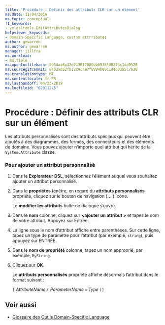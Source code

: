 ```yaml
---
title: 'Procédure : Définir des attributs CLR sur un élément'
ms.date: 11/04/2016
ms.topic: conceptual
f1_keywords:
- vs.dsltools.EditAttributesDialog
helpviewer_keywords:
- Domain-Specific Language, custom attrributes
author: gewarren
ms.author: gewarren
manager: jillfra
ms.workload:
- multiple
ms.openlocfilehash: 8954aa6a42e743617080bb6918508273c1dd9528
ms.sourcegitcommit: 94b3a052fb1229c7e7f8804b09c1d403385c7630
ms.translationtype: MT
ms.contentlocale: fr-FR
ms.lasthandoff: 04/23/2019
ms.locfileid: "62811275"
---
```

# <a name="how-to-set-clr-attributes-on-an-element"></a>Procédure : Définir des attributs CLR sur un élément
Les attributs personnalisés sont des attributs spéciaux qui peuvent être ajoutés à des diagrammes, des formes, des connecteurs et des éléments de domaine. Vous pouvez ajouter n’importe quel attribut qui hérite de la `System.Attribute` classe.

### <a name="to-add-a-custom-attribute"></a>Pour ajouter un attribut personnalisé

1. Dans le **Explorateur DSL**, sélectionnez l’élément auquel vous souhaitez ajouter un attribut personnalisé.

2. Dans le **propriétés** fenêtre, en regard du **attributs personnalisés** propriété, cliquez sur le bouton de navigation (**...** ) icône.

     Le **modifier les attributs** boîte de dialogue s’ouvre.

3. Dans le **nom** colonne, cliquez sur  **\<ajouter un attribut >** et tapez le nom de votre attribut. Appuyez sur Entrée.

4. La ligne sous le nom d’attribut affiche entre parenthèses. Sur cette ligne, tapez un type de paramètre pour l’attribut (par exemple, `string`), puis appuyez sur ENTRÉE.

5. Dans le **nom de propriété** colonne, tapez un nom approprié, par exemple, `MyString`.

6. Cliquez sur **OK**.

     Le **attributs personnalisés** propriété affiche désormais l’attribut dans le format suivant :

     `[` *AttributeName* `(` *ParameterName* `=` *Type* `)]`

## <a name="see-also"></a>Voir aussi

- [Glossaire des Outils Domain-Specific Language](https://msdn.microsoft.com/ca5e84cb-a315-465c-be24-76aa3df276aa)